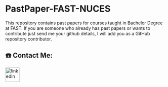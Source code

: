 # PastPaper-FAST-NUCES

This repository contains past papers for courses taught in Bachelor Degree at FAST.
If you are someone who already has past papers or wants to contribute just send me your github
details, I will add you as a GitHub repository contributor.

## ☎️ Contact Me:

<a href = https://www.linkedin.com/in/codewithusama/ target="_blank"><img src='https://img.icons8.com/color/2x/linkedin.png' alt='linkedin' height='45'></a>
